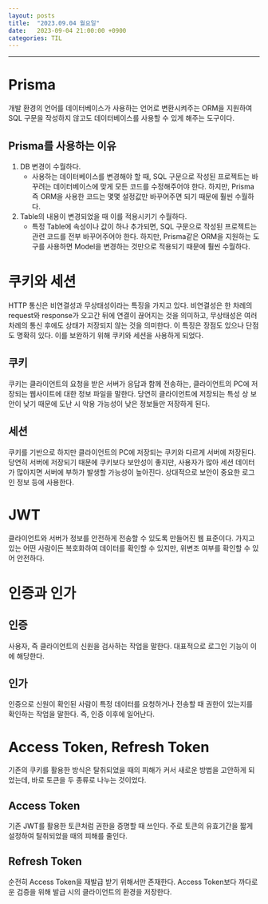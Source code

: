 ```yaml
---
layout: posts
title:  "2023.09.04 월요일"
date:   2023-09-04 21:00:00 +0900
categories: TIL
---
```

---
# Prisma
개발 환경의 언어를 데이터베이스가 사용하는 언어로 변환시켜주는 ORM을 지원하여 SQL 구문을 작성하지 않고도 데이터베이스를 사용할 수 있게 해주는 도구이다.
## Prisma를 사용하는 이유
1. DB 변경이 수월하다.
    - 사용하는 데이터베이스를 변경해야 할 때, SQL 구문으로 작성된 프로젝트는 바꾸려는 데이터베이스에 맞게 모든 코드를 수정해주어야 한다. 하지만, Prisma 즉 ORM을 사용한 코드는 몇몇 설정값만 바꾸어주면 되기 때문에 훨씬 수월하다.
2. Table의 내용이 변경되었을 때 이를 적용시키기 수월하다.
    - 특정 Table에 속성이나 값이 하나 추가되면, SQL 구문으로 작성된 프로젝트는 관련 코드를 전부 바꾸어주어야 한다. 하지만, Prisma같은 ORM을 지원하는 도구를 사용하면 Model을 변경하는 것만으로 적용되기 때문에 훨씬 수월하다.

# 쿠키와 세션
HTTP 통신은 비연결성과 무상태성이라는 특징을 가지고 있다. 비연결성은 한 차례의 request와 response가 오고간 뒤에 연결이 끊어지는 것을 의미하고, 무상태성은 여러 차례의 통신 후에도 상태가 저장되지 않는 것을 의미한다. 이 특징은 장점도 있으나 단점도 명확히 있다. 이를 보완하기 위해 쿠키와 세션을 사용하게 되었다.
## 쿠키
쿠키는 클라이언트의 요청을 받은 서버가 응답과 함께 전송하는, 클라이언트의 PC에 저장되는 웹사이트에 대한 정보 파일을 말한다. 당연히 클라이언트에 저장되는 특성 상 보안이 낮기 때문에 도난 시 악용 가능성이 낮은 정보들만 저장하게 된다.
## 세션
쿠키를 기반으로 하지만 클라이언트의 PC에 저장되는 쿠키와 다르게 서버에 저장된다. 당연히 서버에 저장되기 때문에 쿠키보다 보안성이 좋지만, 사용자가 많아 세션 데이터가 많아지면 서버에 부하가 발생할 가능성이 높아진다. 상대적으로 보안이 중요한 로그인 정보 등에 사용한다.

# JWT
클라이언트와 서버가 정보를 안전하게 전송할 수 있도록 만들어진 웹 표준이다. 가지고 있는 어떤 사람이든 복호화하여 데이터를 확인할 수 있지만, 위변조 여부를 확인할 수 있어 안전하다.

# 인증과 인가
## 인증
사용자, 즉 클라이언트의 신원을 검사하는 작업을 말한다. 대표적으로 로그인 기능이 이에 해당한다.
## 인가
인증으로 신원이 확인된 사람이 특정 데이터를 요청하거나 전송할 때 권한이 있는지를 확인하는 작업을 말한다. 즉, 인증 이후에 일어난다.

# Access Token, Refresh Token
기존의 쿠키를 활용한 방식은 탈취되었을 때의 피해가 커서 새로운 방법을 고안하게 되었는데, 바로 토큰을 두 종류로 나누는 것이었다.
## Access Token
기존 JWT를 활용한 토큰처럼 권한을 증명할 때 쓰인다. 주로 토큰의 유효기간을 짧게 설정하여 탈취되었을 때의 피해를 줄인다.
## Refresh Token
순전히 Access Token을 재발급 받기 위해서만 존재한다. Access Token보다 까다로운 검증을 위해 발급 시의 클라이언트의 환경을 저장한다.
